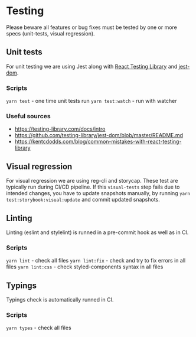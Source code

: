 # Testing

Please beware all features or bug fixes must be tested by one or more specs (unit-tests, visual regression).

## Unit tests

For unit testing we are using Jest along with [React Testing Library](https://testing-library.com/docs/intro) and [jest-dom](https://github.com/testing-library/jest-dom/blob/master/README.md).

### Scripts

`yarn test` - one time unit tests run
`yarn test:watch` - run with watcher

### Useful sources

- https://testing-library.com/docs/intro
- https://github.com/testing-library/jest-dom/blob/master/README.md
- https://kentcdodds.com/blog/common-mistakes-with-react-testing-library

## Visual regression

For visual regression we are using reg-cli and storycap. These test are typically run during CI/CD pipeline.
If this `visual-tests` step fails due to intended changes, you have to update snapshots manually, by
running `yarn test:storybook:visual:update` and commit updated snapshots.    

## Linting

Linting (eslint and stylelint) is runned in a pre-commit hook as well as in CI.

### Scripts

`yarn lint` - check all files
`yarn lint:fix` - check and try to fix errors in all files
`yarn lint:css` - check styled-components syntax in all files

## Typings

Typings check is automatically runned in CI.

### Scripts

`yarn types` - check all files

